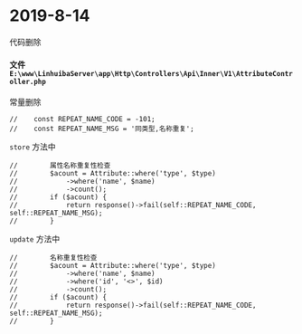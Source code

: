 # 2019-8-14
代码删除
#### 文件 `E:\www\LinhuibaServer\app\Http\Controllers\Api\Inner\V1\AttributeController.php`
常量删除
```
//    const REPEAT_NAME_CODE = -101;
//    const REPEAT_NAME_MSG = '同类型,名称重复';
```

`store` 方法中
```
//        属性名称重复性检查
//        $acount = Attribute::where('type', $type)
//            ->where('name', $name)
//            ->count();
//        if ($acount) {
//            return response()->fail(self::REPEAT_NAME_CODE, self::REPEAT_NAME_MSG);
//        }
```
`update` 方法中
```
//        名称重复性检查
//        $acount = Attribute::where('type', $type)
//            ->where('name', $name)
//            ->where('id', '<>', $id)
//            ->count();
//        if ($acount) {
//            return response()->fail(self::REPEAT_NAME_CODE, self::REPEAT_NAME_MSG);
//        }
```